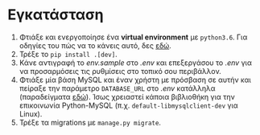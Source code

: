 # Εγκατάσταση

1. Φτιάξε και ενεργοποίησε ένα **virtual environment** με `python3.6`. Για οδηγίες του πώς να το κάνεις αυτό, δες [εδώ](https://docs.python-guide.org/dev/virtualenvs/#lower-level-virtualenv).
1. Τρέξε το `pip install .[dev]`.
1. Κάνε αντιγραφή το *env.sample* στο *.env* και επεξεργάσου το *.env* για να προσαρμόσεις τις ρυθμίσεις στο τοπικό σου περιβάλλον.
1. Φτιάξε μία βάση MySQL και έναν χρήστη με πρόσβαση σε αυτήν και πείραξε την παράμετρο `DATABASE_URL` στο *.env* κατάλληλα (παραδείγματα [εδώ](https://github.com/kennethreitz/dj-database-url#url-schema)). Ίσως χρειαστεί κάποια βιβλιοθήκη για την επικοινωνία Python-MySQL (π.χ. `default-libmysqlclient-dev` για Linux).
1. Τρέξε τα migrations με `manage.py migrate`.